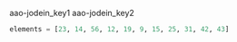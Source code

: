 aao-jodein_key1
aao-jodein_key2


```python
elements = [23, 14, 56, 12, 19, 9, 15, 25, 31, 42, 43]
```